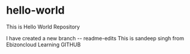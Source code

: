 # hello-world
This is Hello World Repository

I have created a new branch -- readme-edits 
This is sandeep singh from Ebizoncloud 
Learning GITHUB
